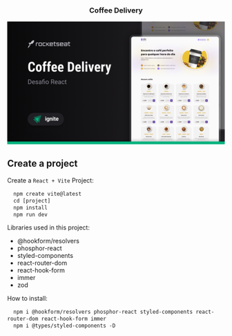 <h3 align="center"> 
	Coffee Delivery
</h3>

![cover](cover.png?style=flat)

## Create a project
Create a ``React + Vite`` Project:
```shell
  npm create vite@latest
  cd [project]
  npm install
  npm run dev
```

Libraries used in this project: 
- @hookform/resolvers
- phosphor-react
- styled-components
- react-router-dom
- react-hook-form
- immer
- zod

How to install:

```shell
  npm i @hookform/resolvers phosphor-react styled-components react-router-dom react-hook-form immer
  npm i @types/styled-components -D
```
